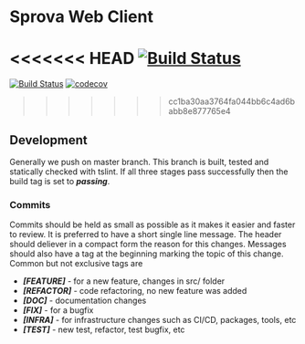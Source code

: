 # Sprova Web Client

<<<<<<< HEAD
[![Build Status](https://travis-ci.org/aldialimucaj/sprova-web-react.svg?branch=master)](https://travis-ci.org/aldialimucaj/sprova-web-react)
=======
[![Build Status](https://travis-ci.org/sprova-io/web-client.svg?branch=master)](https://travis-ci.org/sprova-io/web-client)
[![codecov](https://codecov.io/gh/sprova-io/web-client/branch/master/graph/badge.svg)](https://codecov.io/gh/sprova-io/web-client)
>>>>>>> cc1ba30aa3764fa044bb6c4ad6babb8e877765e4

## Development
Generally we push on master branch. This branch is built, tested and statically checked with tslint. If all three stages pass successfully then the build tag is set to ***passing***.
### Commits
Commits should be held as small as possible as it makes it easier and faster to review. It is preferred to have a short single line message. The header should deliever in a compact form the reason for this changes. Messages should also have a tag at the beginning marking the topic of this change. Common but not exclusive tags are

* ***[FEATURE]*** - for a new feature, changes in src/ folder
* ***[REFACTOR]*** - code refactoring, no new feature was added
* ***[DOC]*** - documentation changes
* ***[FIX]*** - for a bugfix
* ***[INFRA]*** - for infrastructure changes such as CI/CD, packages, tools, etc
* ***[TEST]*** - new test, refactor, test bugfix, etc

